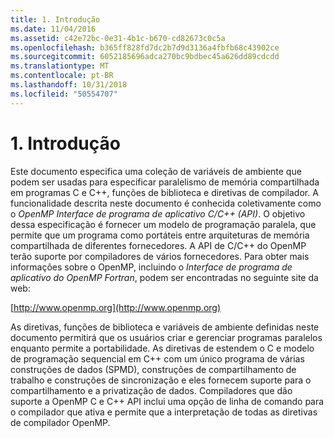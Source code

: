 ```yaml
---
title: 1. Introdução
ms.date: 11/04/2016
ms.assetid: c42e72bc-0e31-4b1c-b670-cd82673c0c5a
ms.openlocfilehash: b365ff828fd7dc2b7d9d3136a4fbfb68c43902ce
ms.sourcegitcommit: 6052185696adca270bc9bdbec45a626dd89cdcdd
ms.translationtype: MT
ms.contentlocale: pt-BR
ms.lasthandoff: 10/31/2018
ms.locfileid: "50554707"
---
```

# <a name="1-introduction"></a>1. Introdução

Este documento especifica uma coleção de variáveis de ambiente que podem ser usadas para especificar paralelismo de memória compartilhada em programas C e C++, funções de biblioteca e diretivas de compilador. A funcionalidade descrita neste documento é conhecida coletivamente como o *OpenMP Interface de programa de aplicativo C/C++ (API)*. O objetivo dessa especificação é fornecer um modelo de programação paralela, que permite que um programa como portáteis entre arquiteturas de memória compartilhada de diferentes fornecedores. A API de C/C++ do OpenMP terão suporte por compiladores de vários fornecedores. Para obter mais informações sobre o OpenMP, incluindo o *Interface de programa de aplicativo do OpenMP Fortran*, podem ser encontradas no seguinte site da web:

[http://www.openmp.org](http://www.openmp.org)

As diretivas, funções de biblioteca e variáveis de ambiente definidas neste documento permitirá que os usuários criar e gerenciar programas paralelos enquanto permite a portabilidade. As diretivas de estendem o C e modelo de programação sequencial em C++ com um único programa de várias construções de dados (SPMD), construções de compartilhamento de trabalho e construções de sincronização e eles fornecem suporte para o compartilhamento e a privatização de dados. Compiladores que dão suporte a OpenMP C e C++ API inclui uma opção de linha de comando para o compilador que ativa e permite que a interpretação de todas as diretivas de compilador OpenMP.